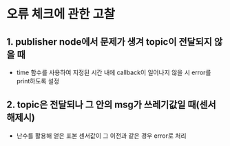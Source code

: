 # 오류 체크에 관한 고찰

## 1. publisher node에서 문제가 생겨 topic이 전달되지 않을 때
 - time 함수를 사용하여 지정된 시간 내에 callback이 일어나지 않을 시 error를 print하도록 설정

## 2. topic은 전달되나 그 안의 msg가 쓰레기값일 때(센서 해제시)
 - 난수를 활용해 얻은 표본 센서값이 그 이전과 같은 경우 error로 처리